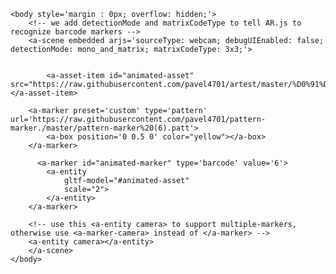 <!doctype HTML>
<html>
    <head>
        <meta name="viewport" content="width=device-width, user-scalable=no, minimum-scale=1.0, maximum-scale=1.0">
    </head>
    <script src="https://aframe.io/releases/0.9.0/aframe.min.js"></script>
    <script src="https://rawgit.com/jeromeetienne/AR.js/master/aframe/build/aframe-ar.min.js"></script>
    <script src="https://rawgit.com/donmccurdy/aframe-extras/master/dist/aframe-extras.loaders.min.js"></script>
    
    <body style='margin : 0px; overflow: hidden;'>
        <!-- we add detectionMode and matrixCodeType to tell AR.js to recognize barcode markers -->
        <a-scene embedded arjs='sourceType: webcam; debugUIEnabled: false; detectionMode: mono_and_matrix; matrixCodeType: 3x3;'>


            <a-asset-item id="animated-asset" src="https://raw.githubusercontent.com/pavel4701/artest/master/%D0%91%D0%B5%D0%B7%20%D0%BD%D0%B0%D0%B7%D0%B2%D0%B0%D0%BD%D0%B8%D1%8F.dae"></a-asset-item>

        <a-marker preset='custom' type='pattern' url='https://raw.githubusercontent.com/pavel4701/pattern-marker./master/pattern-marker%20(6).patt'>
            <a-box position='0 0.5 0' color="yellow"></a-box>
        </a-marker>
		
		  <a-marker id="animated-marker" type='barcode' value='6'>
            <a-entity
                gltf-model="#animated-asset"
                scale="2">
            </a-entity>
        </a-marker>

        <!-- use this <a-entity camera> to support multiple-markers, otherwise use <a-marker-camera> instead of </a-marker> -->
        <a-entity camera></a-entity>
        </a-scene>
    </body>
</html>
